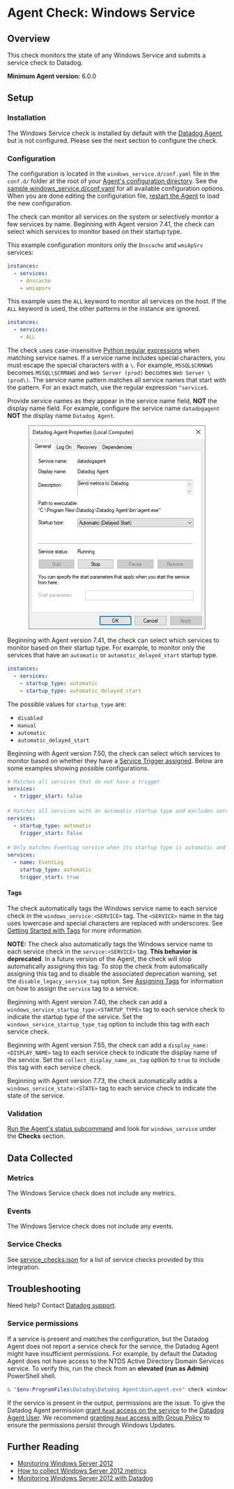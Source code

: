 # Agent Check: Windows Service

## Overview

This check monitors the state of any Windows Service and submits a service check to Datadog.

**Minimum Agent version:** 6.0.0

## Setup

### Installation

The Windows Service check is installed by default with the [Datadog Agent][1], but is not configured. Please see the next section to configure the check.

### Configuration

The configuration is located in the `windows_service.d/conf.yaml` file in the `conf.d/` folder at the root of your [Agent's configuration directory][2]. See the [sample windows_service.d/conf.yaml][3] for all available configuration options. When you are done editing the configuration file, [restart the Agent][4] to load the new configuration.

The check can monitor all services on the system or selectively monitor a few services by name. Beginning with Agent version 7.41, the check can select which services to monitor based on their startup type.

This example configuration monitors only the `Dnscache` and `wmiApSrv` services:
```yaml
instances:
  - services:
    - dnscache
    - wmiapsrv
```

This example uses the `ALL` keyword to monitor all services on the host. If the `ALL` keyword is used, the other patterns in the instance are ignored.
```yaml
instances:
  - services:
    - ALL
```

The check uses case-insensitive [Python regular expressions][11] when matching service names. If a service name includes special characters, you must escape the special characters with a `\`. For example, `MSSQL$CRMAWS` becomes  `MSSQL\$CRMAWS` and `Web Server (prod)` becomes `Web Server \(prod\)`. The service name pattern matches all service names that start with the pattern. For an exact match, use the regular expression `^service$`.

Provide service names as they appear in the service name field, **NOT** the display name field. For example, configure the service name `datadogagent` **NOT** the display name `Datadog Agent`.

<p align="center">
<img alt="Datadog Agent service properties" src="https://raw.githubusercontent.com/DataDog/integrations-core/master/windows_service/images/service-properties.png"/>
</p>

Beginning with Agent version 7.41, the check can select which services to monitor based on their startup type.
For example, to monitor only the services that have an `automatic` or `automatic_delayed_start` startup type.
```yaml
instances:
  - services:
    - startup_type: automatic
    - startup_type: automatic_delayed_start
```

The possible values for `startup_type` are:
- `disabled`
- `manual`
- `automatic`
- `automatic_delayed_start`

Beginning with Agent version 7.50, the check can select which services to monitor based on whether they have a [Service Trigger assigned][17].
Below are some examples showing possible configurations.
```yaml
# Matches all services that do not have a trigger
services:
  - trigger_start: false

# Matches all services with an automatic startup type and excludes services with triggers
services:
  - startup_type: automatic
    trigger_start: false

# Only matches EventLog service when its startup type is automatic and has triggers
services:
  - name: EventLog
    startup_type: automatic
    trigger_start: true
```

#### Tags

The check automatically tags the Windows service name to each service check in the `windows_service:<SERVICE>` tag. The `<SERVICE>` name in the tag uses lowercase and special characters are replaced with underscores. See [Getting Started with Tags][12] for more information.

**NOTE:** The check also automatically tags the Windows service name to each service check in the `service:<SERVICE>` tag. **This behavior is deprecated**. In a future version of the Agent, the check will stop automatically assigning this tag. To stop the check from automatically assigning this tag and to disable the associated deprecation warning, set the `disable_legacy_service_tag` option. See [Assigning Tags][13] for information on how to assign the `service` tag to a service.

Beginning with Agent version 7.40, the check can add a `windows_service_startup_type:<STARTUP_TYPE>` tag to each service check to indicate the startup type of the service. Set the `windows_service_startup_type_tag` option to include this tag with each service check.

Beginning with Agent version 7.55, the check can add a `display_name:<DISPLAY_NAME>` tag to each service check to indicate the display name of the service. Set the `collect_display_name_as_tag` option to `true` to include this tag with each service check.

Beginning with Agent version 7.73, the check automatically adds a `windows_service_state:<STATE>` tag to each service check to indicate the state of the service.

### Validation

[Run the Agent's status subcommand][5] and look for `windows_service` under the **Checks** section.

## Data Collected

### Metrics

The Windows Service check does not include any metrics.

### Events

The Windows Service check does not include any events.

### Service Checks

See [service_checks.json][6] for a list of service checks provided by this integration.

## Troubleshooting

Need help? Contact [Datadog support][7].

### Service permissions
If a service is present and matches the configuration, but the Datadog Agent does not report a service check for the service, the Datadog Agent might have insufficient permissions. For example, by default the Datadog Agent does not have access to the NTDS Active Directory Domain Services service. To verify this, run the check from an **elevated (run as Admin)** PowerShell shell.

```powershell
& "$env:ProgramFiles\Datadog\Datadog Agent\bin\agent.exe" check windows_service
```
If the service is present in the output, permissions are the issue. To give the Datadog Agent permission [grant `Read` access on the service][14] to the [Datadog Agent User][15]. We recommend [granting `Read` access with Group Policy][16] to ensure the permissions persist through Windows Updates.

## Further Reading

- [Monitoring Windows Server 2012][8]
- [How to collect Windows Server 2012 metrics][9]
- [Monitoring Windows Server 2012 with Datadog][10]

[1]: /account/settings/agent/latest
[2]: https://docs.datadoghq.com/agent/guide/agent-configuration-files/#agent-configuration-directory
[3]: https://github.com/DataDog/integrations-core/blob/master/windows_service/datadog_checks/windows_service/data/conf.yaml.example
[4]: https://docs.datadoghq.com/agent/guide/agent-commands/#start-stop-and-restart-the-agent
[5]: https://docs.datadoghq.com/agent/guide/agent-commands/#agent-status-and-information
[6]: https://github.com/DataDog/integrations-core/blob/master/windows_service/assets/service_checks.json
[7]: https://docs.datadoghq.com/help/
[8]: https://www.datadoghq.com/blog/monitoring-windows-server-2012
[9]: https://www.datadoghq.com/blog/collect-windows-server-2012-metrics
[10]: https://www.datadoghq.com/blog/windows-server-monitoring
[11]: https://docs.python.org/3/howto/regex.html#regex-howto
[12]: https://docs.datadoghq.com/getting_started/tagging/
[13]: https://docs.datadoghq.com/getting_started/tagging/assigning_tags/
[14]: https://learn.microsoft.com/en-us/troubleshoot/windows-server/windows-security/grant-users-rights-manage-services
[15]: https://docs.datadoghq.com/agent/guide/windows-agent-ddagent-user/
[16]: https://learn.microsoft.com/en-US/troubleshoot/windows-server/group-policy/configure-group-policies-set-security
[17]: https://learn.microsoft.com/en-us/windows/win32/services/service-trigger-events
[18]: /integrations/windows-service?search=windows%20service
